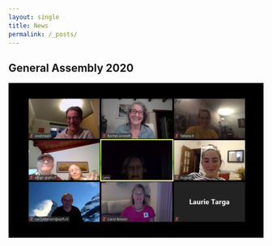 ```yaml
---
layout: single
title: News
permalink: /_posts/
---
```




<h2>General Assembly 2020</h2>
<img src="/images/news/GA042020.png" alt="General Assembly 2020" class="center">



